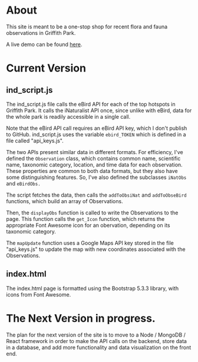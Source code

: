 # About
This site is meant to be a one-stop shop for recent flora and fauna observations in Griffith Park.

A live demo can be found [here](https://griffith-ad4288b76856.herokuapp.com/).

# Current Version

## ind_script.js
The ind_script.js file calls the eBird API for each of the top hotspots in Griffith Park. It calls the iNaturalist API once, since unlike with eBird, data for the whole park is readily accessible in a single call.

Note that the eBird API call requires an eBird API key, which I don't publish to GitHub. ind_script.js uses the variable `ebird_TOKEN` which is defined in a file called "api_keys.js".

The two APIs present similar data in different formats. For efficiency, I've defined the `Observation` class, which contains common name, scientific name, taxonomic category, location, and time data for each observation. These properties are common to both data formats, but they also have some distinguishing features. So, I've also defined the subclasses `iNatObs` and `eBirdObs.`

The script fetches the data, then calls the `addToObsiNat` and `addToObseBird` functions, which build an array of Observations.

Then, the `displayObs` function is called to write the Observations to the page. This function calls the `get_Icon` function, which returns the appropriate Font Awesome icon for an obervation, depending on its taxonomic category.

The `mapUpdate` function uses a Google Maps API key stored in the file "api_keys.js" to update the map with new coordinates associated with the Observations.

## index.html

The index.html page is formatted using the Bootstrap 5.3.3 library, with icons from Font Awesome.

# The Next Version in progress.

The plan for the next version of the site is to move to a Node / MongoDB / React framework in order to make the API calls on the backend, store data in a database, and add more functionality and data visualization on the front end.

